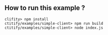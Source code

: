## How to run this example ?

```
clifity> npm install
ctitify/examples/simple-client> npm run build
ctitify/examples/simple-client> node index.js
```